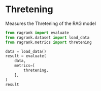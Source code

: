 # Thretening

Measures the Thretening of the RAG model

```python 
from ragrank import evaluate
from ragrank.dataset import load_data
from ragrank.metrics import thretening

data = load_data()
result = evaluate(
    data,
    metrics=[
        thretening,
    ],
)
result
```